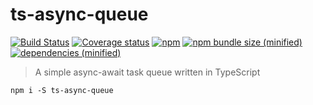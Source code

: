 # ts-async-queue

[![Build Status](https://img.shields.io/travis/KazanExpress/ts-async-queue/master.svg?logo=travis&style=flat-square)](https://travis-ci.org/KazanExpress/ts-async-queue) [![Coverage status](https://img.shields.io/coveralls/github/KazanExpress/ts-async-queue/master.svg?style=flat-square)](https://coveralls.io/github/KazanExpress/ts-async-queue?branch=master) [![npm](https://img.shields.io/npm/v/ts-async-queue.svg?style=flat-square)](https://www.npmjs.com/package/ts-async-queue) 
[![npm bundle size (minified)](https://img.shields.io/bundlephobia/minzip/ts-async-queue.svg?style=flat-square)]() [![dependencies (minified)](https://img.shields.io/badge/dependencies-none-yellow.svg?style=flat-square)]()

> A simple async-await task queue written in TypeScript

`npm i -S ts-async-queue`
